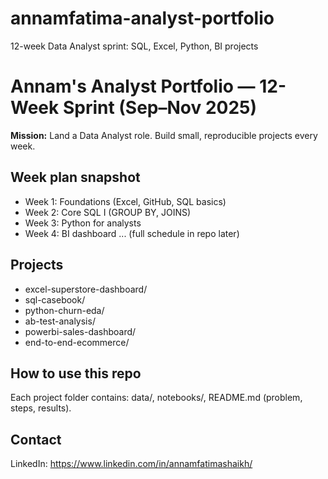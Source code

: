 # annamfatima-analyst-portfolio
12-week Data Analyst sprint: SQL, Excel, Python, BI projects

# Annam's Analyst Portfolio — 12-Week Sprint (Sep–Nov 2025)

**Mission:** Land a Data Analyst role. Build small, reproducible projects every week.

## Week plan snapshot
- Week 1: Foundations (Excel, GitHub, SQL basics)
- Week 2: Core SQL I (GROUP BY, JOINS)
- Week 3: Python for analysts
- Week 4: BI dashboard
... (full schedule in repo later)

## Projects
- excel-superstore-dashboard/
- sql-casebook/
- python-churn-eda/
- ab-test-analysis/
- powerbi-sales-dashboard/
- end-to-end-ecommerce/

## How to use this repo
Each project folder contains: data/, notebooks/, README.md (problem, steps, results).

## Contact
LinkedIn: https://www.linkedin.com/in/annamfatimashaikh/ 
